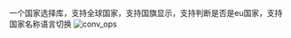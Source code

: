 一个国家选择库，支持全球国家，支持国旗显示，支持判断是否是eu国家，支持国家名称语言切换
![conv_ops](https://github.com/zhangxiang666/countrySwitchLib/blob/master/device-2018-10-22-160227.gif)

